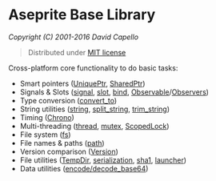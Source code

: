 # Aseprite Base Library
*Copyright (C) 2001-2016 David Capello*

> Distributed under [MIT license](LICENSE.txt)

Cross-platform core functionality to do basic tasks:

* Smart pointers ([UniquePtr](unique_ptr.h), [SharedPtr](shared_ptr.h))
* Signals & Slots ([signal](signal.h), [slot](slot.h), [bind](bind.h), [Observable](observable.h)/[Observers](observers.h))
* Type conversion ([convert_to](convert_to.h))
* String utilities ([string](string.h), [split_string](split_string.h), [trim_string](trim_string.h))
* Timing ([Chrono](chrono.h))
* Multi-threading ([thread](thread.h), [mutex](mutex.h), [ScopedLock](scoped_lock.h))
* File system ([fs](fs.h))
* File names & paths ([path](path.h))
* Version comparison ([Version](version.h))
* File utilities ([TempDir](temp_dir.h), [serialization](serialization.h), [sha1](sha1.h), [launcher](launcher.h))
* Data utilities ([encode/decode_base64](base64.h))
